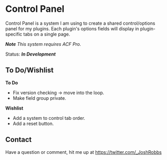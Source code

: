 # Control Panel
Control Panel is a system I am using to create a shared control/options panel for my plugins. Each plugin's options fields will display in plugin-specific tabs on a single page.

***Note** This system requires ACF Pro.*

Status: ***In Development***

## To Do/Wishlist
**To Do**
- Fix version checking -> move into the loop.
- Make field group private.

**Wishlist**
- Add a system to control tab order.
- Add a reset button.

## Contact

Have a question or comment, hit me up at https://twitter.com/_JoshRobbs
